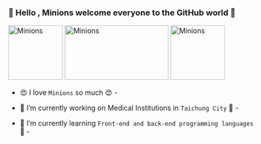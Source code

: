 ### 👋 Hello , Minions welcome everyone to the GitHub world 👋
<p align="START">
  <img src="https://octodex.github.com/images/minion.png" alt="Minions" title="Minions" width='110px' height='110px'/>
  <img src="https://i.pinimg.com/originals/33/72/a4/3372a43626ac121c4a7f9b7306e95e75.gif" alt="Minions" title="Minions" width='210px' height='110px'/>
  <img src="https://octodex.github.com/images/minion.png" alt="Minions" title="Minions" width='110px' height='110px'/></p>
 
 
 
 - 😍 I love `Minions` so much 😍 -
 
 - 🔭 I’m currently working on Medical Institutions in `Taichung City` 🔭 -
 
 - 🌱 I’m currently learning `Front-end and back-end programming languages` 🌱 -



<!--
**Dayu0815/Dayu0815** is a ✨ _special_ ✨ repository because its `README.md` (this file) appears on your GitHub profile.

Here are some ideas to get you started:
Modify img layout position
Modify the content of the readme introduction

GitHub的README.md加入圖片及gif的方法 https://bit.ly/3QwMQsn

![image](https://i.pinimg.com/originals/33/72/a4/3372a43626ac121c4a7f9b7306e95e75.gif)
[Minions]:https://octodex.github.com/images/minion.png "Minions" 

- 👯 I’m looking to collaborate on ...
- 🤔 I’m looking for help with ...
- 💬 Ask me about ...
- 📫 How to reach me: ...
- 😄 Pronouns: ...
- ⚡ Fun fact: ...
- 😍I love Minions so much ...
-->
